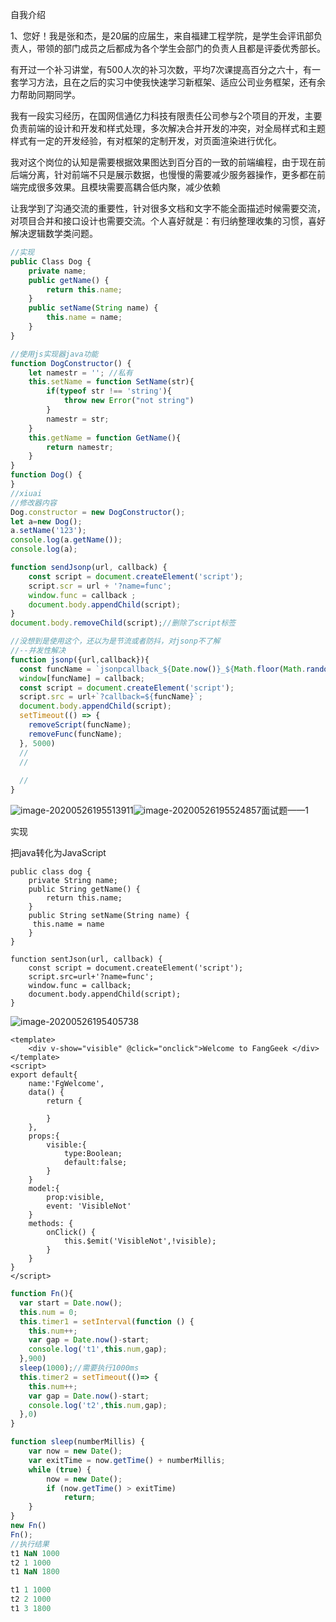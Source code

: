 自我介绍

1、您好！我是张和杰，是20届的应届生，来自福建工程学院，是学生会评讯部负责人，带领的部门成员之后都成为各个学生会部门的负责人且都是评委优秀部长。

有开过一个补习讲堂，有500人次的补习次数，平均7次课提高百分之六十，有一套学习方法，且在之后的实习中使我快速学习新框架、适应公司业务框架，还有余力帮助同期同学。

我有一段实习经历，在国网信通亿力科技有限责任公司参与2个项目的开发，主要负责前端的设计和开发和样式处理，多次解决合并开发的冲突，对全局样式和主题样式有一定的开发经验，有对框架的定制开发，对页面渲染进行优化。

我对这个岗位的认知是需要根据效果图达到百分百的一致的前端编程，由于现在前后端分离，针对前端不只是展示数据，也慢慢的需要减少服务器操作，更多都在前端完成很多效果。且模块需要高耦合低内聚，减少依赖

让我学到了沟通交流的重要性，针对很多文档和文字不能全面描述时候需要交流，对项目合并和接口设计也需要交流。个人喜好就是：有归纳整理收集的习惯，喜好解决逻辑数学类问题。



```JavaScript
//实现
public Class Dog {
	private name;
	public getName() {
        return this.name;
    }
	public setName(String name) {
        this.name = name;
    }
}

//使用js实现器java功能
function DogConstructor() {
	let namestr = ''; //私有
	this.setName = function SetName(str){
		if(typeof str !== 'string'){
			throw new Error("not string")
		}
		namestr = str;
	}
	this.getName = function GetName(){
		return namestr;
	}
}
function Dog() {
}
//xiuai 
//修改器内容
Dog.constructor = new DogConstructor();
let a=new Dog();
a.setName('123');
console.log(a.getName());
console.log(a);
```

```javascript
function sendJsonp(url, callback) {   
	const script = document.createElement('script');   
	script.scr = url + '?name=func';  
    window.func = callback ;     
    document.body.appendChild(script);
}
document.body.removeChild(script);//删除了script标签

//没想到是使用这个，还以为是节流或者防抖，对jsonp不了解
//--并发性解决
function jsonp({url,callback}){
  const funcName = `jsonpcallback_${Date.now()}_${Math.floor(Math.random() * 100000)}`;
  window[funcName] = callback;
  const script = document.createElement('script');
  script.src = url+`?callback=${funcName}`;
  document.body.appendChild(script); 
  setTimeout(() => {
    removeScript(funcName);
    removeFunc(funcName);
  }, 5000)
  //
  //
 
  //
}
```

![image-20200526195513911](C:\Users\巧嫒\AppData\Roaming\Typora\typora-user-images\image-20200526195513911.png)![image-20200526195524857](C:\Users\巧嫒\AppData\Roaming\Typora\typora-user-images\image-20200526195524857.png)面试题——1

实现

把java转化为JavaScript

```
public class dog {
	private String name;
	public String getName() {
		return this.name;
	}
  	public String setName(String name) {
  	 this.name = name
  	}
}
```

```
function sentJson(url, callback) {
	const script = document.createElement('script');
	script.src=url+'?name=func';
	window.func = callback;
	document.body.appendChild(script);
}
```

![image-20200526195405738](C:\Users\巧嫒\AppData\Roaming\Typora\typora-user-images\image-20200526195405738.png)

```vue
<template>
	<div v-show="visible" @click="onclick">Welcome to FangGeek </div>
</template>
<script>
export default{
	name:'FgWelcome',
	data() {
		return {
			
		}
	},
	props:{
		visible:{
			type:Boolean;
			default:false;
		}
	}
	model:{
		prop:visible,
		event: 'VisibleNot'
	}
	methods: {
		onClick() {
			this.$emit('VisibleNot',!visible);
		}
	}
}
</script>
```



```javascript
function Fn(){
  var start = Date.now();
  this.num = 0;
  this.timer1 = setInterval(function () {
    this.num++;
    var gap = Date.now()-start;
    console.log('t1',this.num,gap);
  },900)
  sleep(1000);//需要执行1000ms
  this.timer2 = setTimeout(()=> {
    this.num++;
    var gap = Date.now()-start;
    console.log('t2',this.num,gap);
  },0)
}

function sleep(numberMillis) {
    var now = new Date();
    var exitTime = now.getTime() + numberMillis;
    while (true) {
        now = new Date();
        if (now.getTime() > exitTime)
            return;
    }
}
new Fn()
Fn();
//执行结果
t1 NaN 1000
t2 1 1000
t1 NaN 1800

t1 1 1000
t2 2 1000
t1 3 1800
```

